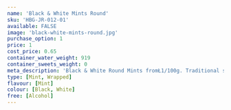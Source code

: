 ```yaml
---
name: 'Black & White Mints Round'
sku: 'HBG-JR-012-01'
available: FALSE
image: 'black-white-mints-round.jpg'
purchase_option: 1
price: 1
cost_price: 0.65
container_water_weight: 919
container_sweets_weight: 0
meta_description: 'Black & White Round Mints fromŁ1/100g. Traditional sweets and more at Humbugs Confectionery Store. Specialists in satisfying your sweet tooth!'
type: [Mint, Wrapped]
flavour: [Mint]
colour: [Black, White]
free: [Alcohol]
---
```


